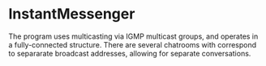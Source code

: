 InstantMessenger
================
The program uses multicasting via IGMP multicast groups, and operates in a fully-connected structure. 
There are several chatrooms with correspond to separarate broadcast addresses, allowing for separate conversations. 
